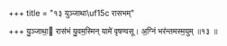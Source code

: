 +++
title = "१३ युञ्जाथा\uf15c रासभम्"

+++
यु॒ञ्जाथा॒ रास॑भं यु॒वम॒स्मिन् यामे॑ वृषण्वसू। अ॒ग्निं भर॑न्तमस्म॒युम् ॥१३ ॥